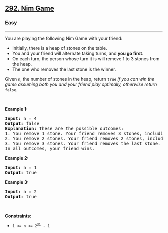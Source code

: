 <h2><a href="https://leetcode.com/problems/nim-game/">292. Nim Game</a></h2><h3>Easy</h3><hr><p>You are playing the following Nim Game with your friend:</p>

<ul>
	<li>Initially, there is a heap of stones on the table.</li>
	<li>You and your friend will alternate taking turns, and <strong>you go first</strong>.</li>
	<li>On each turn, the person whose turn it is will remove 1 to 3 stones from the heap.</li>
	<li>The one who removes the last stone is the winner.</li>
</ul>

<p>Given <code>n</code>, the number of stones in the heap, return <code>true</code><em> if you can win the game assuming both you and your friend play optimally, otherwise return </em><code>false</code>.</p>

<p>&nbsp;</p>
<p><strong class="example">Example 1:</strong></p>

<pre>
<strong>Input:</strong> n = 4
<strong>Output:</strong> false
<strong>Explanation:</strong> These are the possible outcomes:
1. You remove 1 stone. Your friend removes 3 stones, including the last stone. Your friend wins.
2. You remove 2 stones. Your friend removes 2 stones, including the last stone. Your friend wins.
3. You remove 3 stones. Your friend removes the last stone. Your friend wins.
In all outcomes, your friend wins.
</pre>

<p><strong class="example">Example 2:</strong></p>

<pre>
<strong>Input:</strong> n = 1
<strong>Output:</strong> true
</pre>

<p><strong class="example">Example 3:</strong></p>

<pre>
<strong>Input:</strong> n = 2
<strong>Output:</strong> true
</pre>

<p>&nbsp;</p>
<p><strong>Constraints:</strong></p>

<ul>
	<li><code>1 &lt;= n &lt;= 2<sup>31</sup> - 1</code></li>
</ul>
